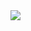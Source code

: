 <img src="https://img.shields.io/badge/django%20-%23092E20.svg?&style=for-the-badge&logo=django&logoColor=white"/>
